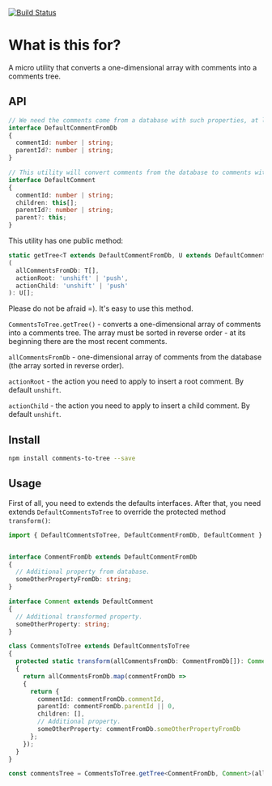 [![Build Status](https://travis-ci.org/KostyaTretyak/comments-to-tree.svg?branch=master)](https://travis-ci.org/KostyaTretyak/comments-to-tree)

# What is this for?

A micro utility that converts a one-dimensional array with comments into a comments tree.

## API

```ts
// We need the comments come from a database with such properties, at least.
interface DefaultCommentFromDb
{
  commentId: number | string;
  parentId?: number | string;
}

// This utility will convert comments from the database to comments with this interface.
interface DefaultComment
{
  commentId: number | string;
  children: this[];
  parentId?: number | string;
  parent?: this;
}
```

This utility has one public method:

```ts
static getTree<T extends DefaultCommentFromDb, U extends DefaultComment>
(
  allCommentsFromDb: T[],
  actionRoot: 'unshift' | 'push',
  actionChild: 'unshift' | 'push'
): U[];
```

Please do not be afraid =). It's easy to use this method.

`CommentsToTree.getTree()` - converts a one-dimensional array of comments into a comments tree. The array must be sorted in reverse order - at its beginning there are the most recent comments.

`allCommentsFromDb` - one-dimensional array of comments from the database (the array sorted in reverse order).

`actionRoot` - the action you need to apply to insert a root comment. By default `unshift`.

`actionChild` - the action you need to apply to insert a child comment. By default `unshift`.

## Install

```bash
npm install comments-to-tree --save
```

## Usage

First of all, you need to extends the defaults interfaces. After that, you need extends `DefaultCommentsToTree` to override the protected method `transform()`:

```ts
import { DefaultCommentsToTree, DefaultCommentFromDb, DefaultComment } from 'comments-to-tree';


interface CommentFromDb extends DefaultCommentFromDb
{
  // Additional property from database.
  someOtherPropertyFromDb: string;
}

interface Comment extends DefaultComment
{
  // Additional transformed property.
  someOtherProperty: string;
}

class CommentsToTree extends DefaultCommentsToTree
{
  protected static transform(allCommentsFromDb: CommentFromDb[]): Comment[]
  {
    return allCommentsFromDb.map(commentFromDb =>
    {
      return {
        commentId: commentFromDb.commentId,
        parentId: commentFromDb.parentId || 0,
        children: [],
        // Additional property.
        someOtherProperty: commentFromDb.someOtherPropertyFromDb
      };
    });
  }
}

const commentsTree = CommentsToTree.getTree<CommentFromDb, Comment>(allCommentsFromDb);
```